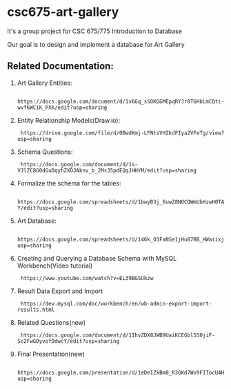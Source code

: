 # csc675-art-gallery

It's a group project for CSC 675/775 Introduction to Database

Our goal is to design and implement a database for Art Gallery

## Related Documentation:

1. Art Gallery Entities:
      
        https://docs.google.com/document/d/1v6Gq_sSOKGGMEpqRYJr8TGHbLmCQti-wvf6WCiK_PXk/edit?usp=sharing
        

2. Entity Relationship Models(Draw.io):

        https://drive.google.com/file/d/0BwdKmj-LFNtsVHZkdFIya2VFeTg/view?usp=sharing
        

3. Schema Questions:

        https://docs.google.com/document/d/1s-VJlZC8G0dGuDqyhZXDJAknv_b_2Ms35pdEQqJHHYM/edit?usp=sharing

4. Formalize the schema for the tables:

        https://docs.google.com/spreadsheets/d/1bwyB3j_6uwZ8NOCQWmUbHzwH0TAhC9F8Htlr5LWjK-Y/edit?usp=sharing
        

5. Art Database:

        https://docs.google.com/spreadsheets/d/146k_O3FaNSe1jHu87RB_HWaiixjYOUhAVUap77D5jks/edit?usp=sharing
        
        
6. Creating and Querying a Database Schema with MySQL Workbench(Video tutorial)
      
        https://www.youtube.com/watch?v=EL39BGSUkzw
        
7. Result Data Export and Import

        https://dev.mysql.com/doc/workbench/en/wb-admin-export-import-results.html

8. Related Questions(new)

        https://docs.google.com/document/d/1IhvZDX8JWB9UaiKCEGblSS0jiF-Sc2FwGOyvofDdwcY/edit?usp=sharing


9. Final Presentation(new)

        https://docs.google.com/presentation/d/1eDeIZkBm8_R3GKd7Wv9F1TocU4HJexEetxUs761lq1Y/edit?usp=sharing

        
        
